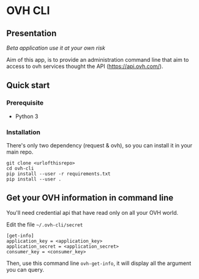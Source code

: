 # OVH CLI 


## Presentation 
*Beta application use it at your own risk*

Aim of this app, is to provide an administration command line that aim to access to ovh services thought the API (https://api.ovh.com/).


## Quick start

### Prerequisite

* Python 3

### Installation 

There's only two dependency (request & ovh), so you can install it in your main repo. 

```
git clone <urlofthisrepo>
cd ovh-cli
pip install --user -r requirements.txt
pip install --user .
```


## Get your OVH information in command line 

You'll need credential api that have read only on all your OVH world.

Edit the file `~/.ovh-cli/secret`

```
[get-info]
application_key = <application_key>
application_secret = <application_secret>
consumer_key = <consumer_key>
```

Then, use this command line `ovh-get-info`, it will display all the argument you can query. 

